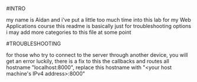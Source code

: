 #INTRO

my name is Aidan and i've put a little too much time into this lab for my Web Applications course
this readme is basically just for troubleshooting options
i may add more categories to this file at some point

#TROUBLESHOOTING

for those who try to connect to the server through another device, you will get an error
luckily, there is a fix to this
the callbacks and routes all hostname "localhost:8000", replace this hostname with "<your host machine's IPv4 address>:8000"
